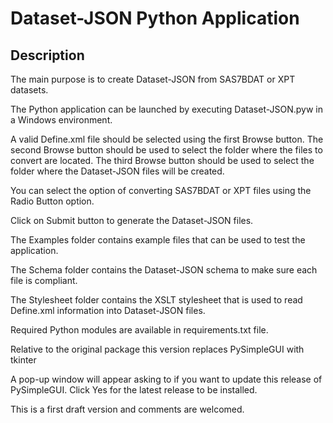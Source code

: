 # Dataset-JSON Python Application

## Description

The main purpose is to create Dataset-JSON from SAS7BDAT or XPT datasets.

The Python application can be launched by executing Dataset-JSON.pyw in a Windows environment.

A valid Define.xml file should be selected using the first Browse button. The second Browse button should be used to select the folder where the files to convert are located. The third Browse button should be used to select the folder where the Dataset-JSON files will be created. 

You can select the option of converting SAS7BDAT or XPT files using the Radio Button option.

Click on Submit button to generate the Dataset-JSON files.

The Examples folder contains example files that can be used to test the application.

The Schema folder contains the Dataset-JSON schema to make sure each file is compliant.

The Stylesheet folder contains the XSLT stylesheet that is used to read Define.xml information into Dataset-JSON files.

Required Python modules are available in requirements.txt file. 

Relative to the original package this version replaces PySimpleGUI with tkinter

A pop-up window will appear asking to if you want to update this release of PySimpleGUI. Click Yes for the latest release to be installed.

This is a first draft version and comments are welcomed.
